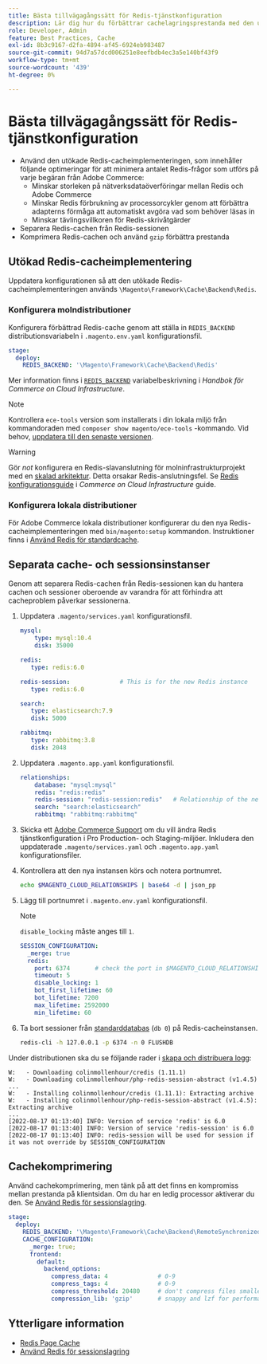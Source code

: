 ```yaml
---
title: Bästa tillvägagångssätt för Redis-tjänstkonfiguration
description: Lär dig hur du förbättrar cachelagringsprestanda med den utökade Redis-cacheimplementeringen för Adobe Commerce.
role: Developer, Admin
feature: Best Practices, Cache
exl-id: 8b3c9167-d2fa-4894-af45-6924eb983487
source-git-commit: 94d7a57dcd006251e8eefbdb4ec3a5e140bf43f9
workflow-type: tm+mt
source-wordcount: '439'
ht-degree: 0%

---
```


# Bästa tillvägagångssätt för Redis-tjänstkonfiguration

- Använd den utökade Redis-cacheimplementeringen, som innehåller följande optimeringar för att minimera antalet Redis-frågor som utförs på varje begäran från Adobe Commerce:
   - Minskar storleken på nätverksdataöverföringar mellan Redis och Adobe Commerce
   - Minskar Redis förbrukning av processorcykler genom att förbättra adapterns förmåga att automatiskt avgöra vad som behöver läsas in
   - Minskar tävlingsvillkoren för Redis-skrivåtgärder
- Separera Redis-cachen från Redis-sessionen
- Komprimera Redis-cachen och använd `gzip` förbättra prestanda

## Utökad Redis-cacheimplementering

Uppdatera konfigurationen så att den utökade Redis-cacheimplementeringen används `\Magento\Framework\Cache\Backend\Redis`.

### Konfigurera molndistributioner

Konfigurera förbättrad Redis-cache genom att ställa in `REDIS_BACKEND` distributionsvariabeln i `.magento.env.yaml` konfigurationsfil.

```yaml
stage:
  deploy:
    REDIS_BACKEND: '\Magento\Framework\Cache\Backend\Redis'
```

Mer information finns i [`REDIS_BACKEND`](https://experienceleague.adobe.com/docs/commerce-cloud-service/user-guide/configure/env/stage/variables-deploy.html#redis_backend) variabelbeskrivning i _Handbok för Commerce on Cloud Infrastructure_.

>[!NOTE]
>
> Kontrollera `ece-tools` version som installerats i din lokala miljö från kommandoraden med `composer show magento/ece-tools` -kommando. Vid behov, [uppdatera till den senaste versionen](https://experienceleague.adobe.com/docs/commerce-cloud-service/user-guide/dev-tools/ece-tools/update-package.html).

>[!WARNING]
>
>Gör _not_ konfigurera en Redis-slavanslutning för molninfrastrukturprojekt med en [skalad arkitektur](https://experienceleague.adobe.com/docs/commerce-cloud-service/user-guide/architecture/scaled-architecture.html). Detta orsakar Redis-anslutningsfel. Se [Redis konfigurationsguide](https://experienceleague.adobe.com/docs/commerce-cloud-service/user-guide/configure/env/stage/variables-deploy.html#redis_use_slave_connection) i _Commerce on Cloud Infrastructure_ guide.

### Konfigurera lokala distributioner

För Adobe Commerce lokala distributioner konfigurerar du den nya Redis-cacheimplementeringen med `bin/magento:setup` kommandon. Instruktioner finns i [Använd Redis för standardcache](../../../configuration/cache/redis-pg-cache.md#configure-redis-page-caching).

## Separata cache- och sessionsinstanser

Genom att separera Redis-cachen från Redis-sessionen kan du hantera cachen och sessioner oberoende av varandra för att förhindra att cacheproblem påverkar sessionerna.

1. Uppdatera `.magento/services.yaml` konfigurationsfil.

   ```yaml
   mysql:
       type: mysql:10.4
       disk: 35000
   
   redis:
      type: redis:6.0
   
   redis-session:              # This is for the new Redis instance
      type: redis:6.0
   
   search:
      type: elasticsearch:7.9
      disk: 5000
   
   rabbitmq:
      type: rabbitmq:3.8
      disk: 2048
   ```

1. Uppdatera `.magento.app.yaml` konfigurationsfil.

   ```yaml
   relationships:
       database: "mysql:mysql"
       redis: "redis:redis"
       redis-session: "redis-session:redis"   # Relationship of the new Redis instance
       search: "search:elasticsearch"
       rabbitmq: "rabbitmq:rabbitmq"
   ```

1. Skicka ett [Adobe Commerce Support](https://experienceleague.adobe.com/docs/commerce-knowledge-base/kb/help-center-guide/magento-help-center-user-guide.html#submit-ticket) om du vill ändra Redis tjänstkonfiguration i Pro Production- och Staging-miljöer. Inkludera den uppdaterade `.magento/services.yaml` och `.magento.app.yaml` konfigurationsfiler.

1. Kontrollera att den nya instansen körs och notera portnumret.

   ```bash
   echo $MAGENTO_CLOUD_RELATIONSHIPS | base64 -d | json_pp
   ```

1. Lägg till portnumret i `.magento.env.yaml` konfigurationsfil.

   >[!NOTE]
   >`disable_locking` måste anges till `1`.
   >   

   ```yaml
   SESSION_CONFIGURATION:
     _merge: true
     redis:
       port: 6374       # check the port in $MAGENTO_CLOUD_RELATIONSHIPS
       timeout: 5
       disable_locking: 1
       bot_first_lifetime: 60
       bot_lifetime: 7200
       max_lifetime: 2592000
       min_lifetime: 60
   ```

1. Ta bort sessioner från [standarddatabas](../../../configuration/cache/redis-pg-cache.md) (`db 0`) på Redis-cacheinstansen.

   ```bash
   redis-cli -h 127.0.0.1 -p 6374 -n 0 FLUSHDB
   ```

Under distributionen ska du se följande rader i [skapa och distribuera logg](https://experienceleague.adobe.com/docs/commerce-cloud-service/user-guide/develop/test/log-locations.html#build-and-deploy-logs):

```terminal
W:   - Downloading colinmollenhour/credis (1.11.1)
W:   - Downloading colinmollenhour/php-redis-session-abstract (v1.4.5)
...
W:   - Installing colinmollenhour/credis (1.11.1): Extracting archive
W:   - Installing colinmollenhour/php-redis-session-abstract (v1.4.5): Extracting archive
...
[2022-08-17 01:13:40] INFO: Version of service 'redis' is 6.0
[2022-08-17 01:13:40] INFO: Version of service 'redis-session' is 6.0
[2022-08-17 01:13:40] INFO: redis-session will be used for session if it was not override by SESSION_CONFIGURATION
```

## Cachekomprimering

Använd cachekomprimering, men tänk på att det finns en kompromiss mellan prestanda på klientsidan. Om du har en ledig processor aktiverar du den. Se [Använd Redis för sessionslagring](../../../configuration/cache/redis-session.md).

```yaml
stage:
  deploy:
    REDIS_BACKEND: '\Magento\Framework\Cache\Backend\RemoteSynchronizedCache'
    CACHE_CONFIGURATION:
      _merge: true;
      frontend:
        default:
          backend_options:
            compress_data: 4              # 0-9
            compress_tags: 4              # 0-9
            compress_threshold: 20480     # don't compress files smaller than this value
            compression_lib: 'gzip'       # snappy and lzf for performance, gzip for high compression (~69%)
```

## Ytterligare information

- [Redis Page Cache](../../../configuration/cache/redis-pg-cache.md)
- [Använd Redis för sessionslagring](../../../configuration/cache/redis-session.md)
